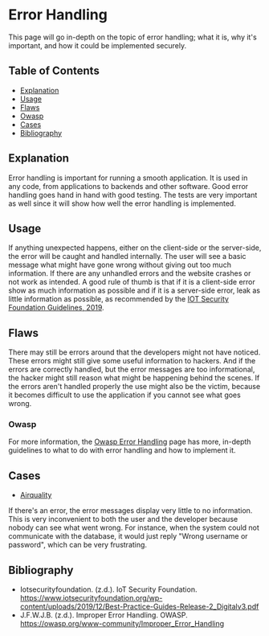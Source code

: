 # Error Handling

This page will go in-depth on the topic of error handling; what it is, why it's important, and how it could be implemented securely.

## Table of Contents

- [Explanation](#explanation)
- [Usage](#usage)
- [Flaws](#flaws)
- [Owasp](#owasp)
- [Cases](#cases)
- [Bibliography](#bibliography)

## Explanation

Error handling is important for running a smooth application. It is used in any code, from applications to backends and other software. Good error handling goes hand in hand with good testing. The tests are very important as well since it will show how well the error handling is implemented.

## Usage

If anything unexpected happens, either on the client-side or the server-side, the error will be caught and handled internally. The user will see a basic message what might have gone wrong without giving out too much information. If there are any unhandled errors and the website crashes or not work as intended. A good rule of thumb is that if it is a client-side error show as much information as possible and if it is a server-side error, leak as little information as possible, as recommended by the [IOT Security Foundation Guidelines, 2019](https://www.iotsecurityfoundation.org/wp-content/uploads/2019/12/Best-Practice-Guides-Release-2_Digitalv3.pdf).

## Flaws

There may still be errors around that the developers might not have noticed. These errors might still give some useful information to hackers. And if the errors are correctly handled, but the error messages are too informational, the hacker might still reason what might be happening behind the scenes. If the errors aren't handled properly the use might also be the victim, because it becomes difficult to use the application if you cannot see what goes wrong.

### Owasp

For more information, the [Owasp Error Handling](https://owasp.org/www-community/Improper_Error_Handling) page has more, in-depth guidelines to what to do with error handling and how to implement it.

## Cases

- [Airquality](cases/airquality#Vulnerabilities)

If there's an error, the error messages display very little to no information. This is very inconvenient to both the user and the developer because nobody can see what went wrong. For instance, when the system could not communicate with the database, it would just reply "Wrong username or password", which can be very frustrating.

## Bibliography

- Iotsecurityfoundation. (z.d.). IoT Security Foundation. <https://www.iotsecurityfoundation.org/wp-content/uploads/2019/12/Best-Practice-Guides-Release-2_Digitalv3.pdf>
- J.F.W.J.B. (z.d.). Improper Error Handling. OWASP. <https://owasp.org/www-community/Improper_Error_Handling>
